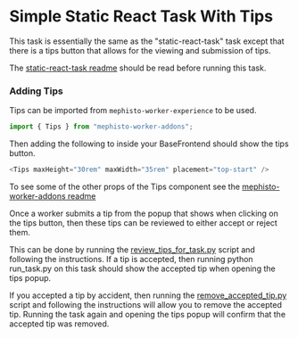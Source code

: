 # Simple Static React Task With Tips
This task is essentially the same as the "static-react-task" task except that there is a tips button that allows for the viewing and submission of tips. 

The [static-react-task readme](https://github.com/facebookresearch/Mephisto/blob/add-tips-example/examples/static_react_task/README.md) should be read before running this task.

### Adding Tips
Tips can be imported from `mephisto-worker-experience` to be used.
```js
import { Tips } from "mephisto-worker-addons";
```
Then adding the following to inside your BaseFrontend should show the tips button.
```js
<Tips maxHeight="30rem" maxWidth="35rem" placement="top-start" />
```
To see some of the other props of the Tips component see the 
[mephisto-worker-addons readme](https://github.com/facebookresearch/Mephisto/blob/add-tips-example/packages/mephisto-worker-addons/README.md)

Once a worker submits a tip from the popup that shows when clicking on the tips button, then these tips can be reviewed to either accept or reject them.

This can be done by running the [review_tips_for_task.py](https://github.com/facebookresearch/Mephisto/blob/add-tips-example/mephisto/scripts/local_db/review_tips_for_task.py) script and following the instructions. If a tip is accepted, then running python run_task.py on this task should show the accepted tip when opening the tips popup.

If you accepted a tip by accident, then running the [remove_accepted_tip.py](https://github.com/facebookresearch/Mephisto/blob/add-tips-example/mephisto/scripts/local_db/remove_accepted_tip.py) script and following the instructions will allow you to remove the accepted tip. Running the task again and opening the tips popup will confirm that the accepted tip was removed.

